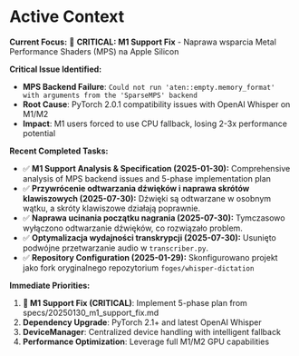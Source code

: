 # Active Context

**Current Focus:** 🚨 **CRITICAL: M1 Support Fix** - Naprawa wsparcia Metal Performance Shaders (MPS) na Apple Silicon

**Critical Issue Identified:**
- **MPS Backend Failure**: `Could not run 'aten::empty.memory_format' with arguments from the 'SparseMPS' backend`
- **Root Cause**: PyTorch 2.0.1 compatibility issues with OpenAI Whisper on M1/M2
- **Impact**: M1 users forced to use CPU fallback, losing 2-3x performance potential

**Recent Completed Tasks:**
- ✅ **M1 Support Analysis & Specification (2025-01-30):** Comprehensive analysis of MPS backend issues and 5-phase implementation plan
- ✅ **Przywrócenie odtwarzania dźwięków i naprawa skrótów klawiszowych (2025-07-30):** Dźwięki są odtwarzane w osobnym wątku, a skróty klawiszowe działają poprawnie.
- ✅ **Naprawa ucinania początku nagrania (2025-07-30):** Tymczasowo wyłączono odtwarzanie dźwięków, co rozwiązało problem.
- ✅ **Optymalizacja wydajności transkrypcji (2025-07-30):** Usunięto podwójne przetwarzanie audio w `transcriber.py`.
- ✅ **Repository Configuration (2025-01-29):** Skonfigurowano projekt jako fork oryginalnego repozytorium `foges/whisper-dictation`

**Immediate Priorities:**

1. **🚨 M1 Support Fix (CRITICAL)**: Implement 5-phase plan from specs/20250130_m1_support_fix.md
2. **Dependency Upgrade**: PyTorch 2.1+ and latest OpenAI Whisper
3. **DeviceManager**: Centralized device handling with intelligent fallback
4. **Performance Optimization**: Leverage full M1/M2 GPU capabilities
